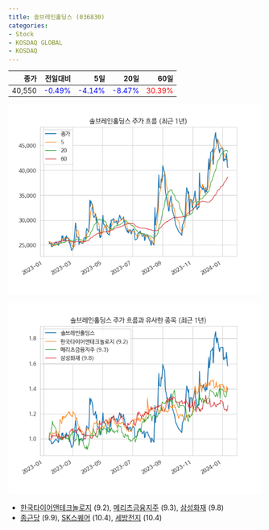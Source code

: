 ```yaml
---
title: 솔브레인홀딩스 (036830)
categories:
- Stock
- KOSDAQ GLOBAL
- KOSDAQ
---
```


|종가|전일대비|5일|20일|60일|
|---:|-------:|--:|---:|---:|
|40,550|<span style="color: blue">-0.49%</span>|<span style="color: blue">-4.14%</span>|<span style="color: blue">-8.47%</span>|<span style="color: red">30.39%</span>|


<!-- more -->

![036830](/assets/images/stock/036830.png)

![036830](/assets/images/stock/036830_sim.png)

- [한국타이어앤테크놀로지](/161390/) (9.2), [메리츠금융지주](/138040/) (9.3), [삼성화재](/000810/) (9.8)
- [종근당](/185750/) (9.9), [SK스퀘어](/402340/) (10.4), [세방전지](/004490/) (10.4)